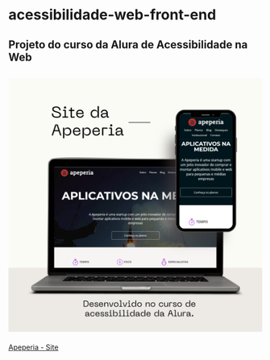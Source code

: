 # acessibilidade-web-front-end
 Projeto do curso da Alura de Acessibilidade na Web
---
![Apeperia](Apeperia.png)
---
[Apeperia - Site](https://maleixorm.github.io/acessibilidade-web-front-end/)
